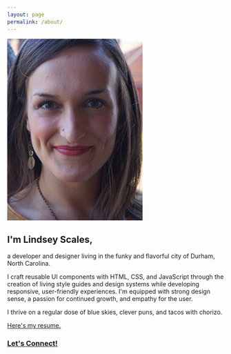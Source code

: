 ```yaml
---
layout: page
permalink: /about/
---
```

<div class="view-wrapper view-wrapper--flex">
  <div class="grid">
    <div class="grid__row">
      <div class="grid__block h-position-relative">
        <img class="img--about" src="/images/LindseyScales.jpg" alt="Lindsey Scales" />
        <div class="outline"></div>
      </div>
      <div class="grid__block">
        <h2>I'm Lindsey Scales,</h2>
        <p>a developer and designer living in the funky and flavorful city of Durham, North Carolina.</p>
        <p>I craft reusable UI components with HTML, CSS, and JavaScript through the creation of living style guides and design systems while developing responsive, user-friendly experiences. I'm equipped with strong design sense, a passion for continued growth, and empathy for the user.</p>
        <p>I thrive on a regular dose of blue skies, clever puns, and tacos with chorizo.</p>
        <a href="/Resume_Lindsey_Scales.pdf" target="_blank" rel="noopener noreferrer">Here's my resume.</a>
        <h3><a href="https://www.linkedin.com/in/lindsey-scales/">Let's Connect!</a></h3>
      </div>
    </div>
  </div>
</div>
